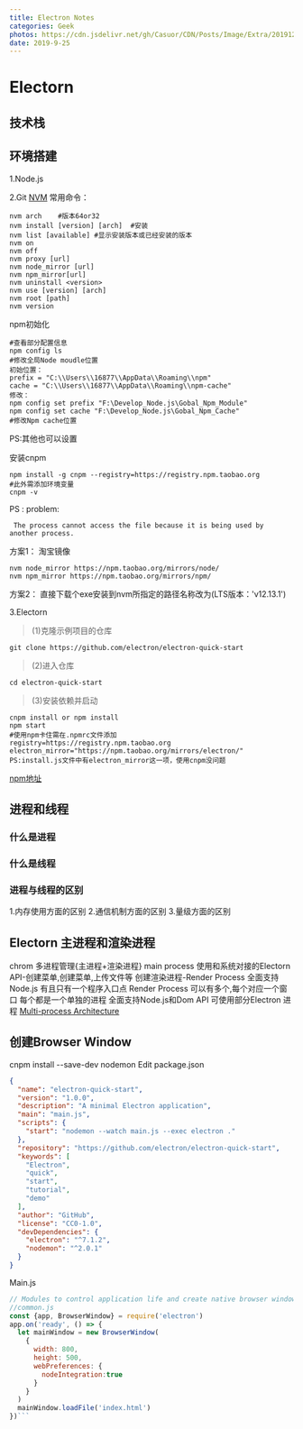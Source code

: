 ```yaml
---
title: Electron Notes
categories: Geek
photos: https://cdn.jsdelivr.net/gh/Casuor/CDN/Posts/Image/Extra/20191228/Electron.png
date: 2019-9-25
---
```

# Electorn 
## 技术栈
## 环境搭建
1.Node.js

2.Git
[NVM]()
常用命令：
```shell
nvm arch    #版本64or32
nvm install [version] [arch]  #安装
nvm list [available] #显示安装版本或已经安装的版本
nvm on 
nvm off
nvm proxy [url]
nvm node_mirror [url]
nvm npm_mirror[url]
nvm uninstall <version>
nvm use [version] [arch]
nvm root [path]
nvm version
```
npm初始化
```shell
#查看部分配置信息
npm config ls
#修改全局Node moudle位置
初始位置：
prefix = "C:\\Users\\16877\\AppData\\Roaming\\npm"
cache = "C:\\Users\\16877\\AppData\\Roaming\\npm-cache"
修改：
npm config set prefix "F:\Develop_Node.js\Gobal_Npm_Module"
npm config set cache "F:\Develop_Node.js\Gobal_Npm_Cache"
#修改Npm cache位置
```
PS:其他也可以设置

安装cnpm
```shell
npm install -g cnpm --registry=https://registry.npm.taobao.org
#此外需添加环境变量
cnpm -v
```
PS :
problem:
```
 The process cannot access the file because it is being used by another process.
```
方案1：
淘宝镜像
```shell
nvm node_mirror https://npm.taobao.org/mirrors/node/
nvm npm_mirror https://npm.taobao.org/mirrors/npm/ 
```
方案2：
直接下载个exe安装到nvm所指定的路径名称改为(LTS版本：'v12.13.1')

3.Electorn
>(1)克隆示例项目的仓库

```shell
git clone https://github.com/electron/electron-quick-start
```

>(2)进入仓库
```shell
cd electron-quick-start
```

>(3)安装依赖并启动
```shell
cnpm install or npm install
npm start
#使用npm卡住需在.npmrc文件添加
registry=https://registry.npm.taobao.org
electron_mirror="https://npm.taobao.org/mirrors/electron/"
PS:install.js文件中有electron_mirror这一项，使用cnpm没问题
```
[npm地址](http://caibaojian.com/npm/troubleshooting/if-your-npm-is-broken.html)

## 进程和线程 
### 什么是进程
### 什么是线程
### 进程与线程的区别
1.内存使用方面的区别
2.通信机制方面的区别
3.量级方面的区别
## Electorn 主进程和渲染进程
chrom 多进程管理{主进程+渲染进程}
main process
使用和系统对接的Electorn API-创建菜单,创建菜单,上传文件等
创建渲染进程-Render Process
全面支持Node.js
有且只有一个程序入口点
Render Process
可以有多个,每个对应一个窗口
每个都是一个单独的进程
全面支持Node.js和Dom API
可使用部分Electron 进程
[Multi-process Architecture](https://www.chromium.org/developers/design-documents/multi-process-architecture)
## 创建Browser Window
cnpm install --save-dev nodemon
Edit package.json
```json
{
  "name": "electron-quick-start",
  "version": "1.0.0",
  "description": "A minimal Electron application",
  "main": "main.js",
  "scripts": {
    "start": "nodemon --watch main.js --exec electron ."
  },
  "repository": "https://github.com/electron/electron-quick-start",
  "keywords": [
    "Electron",
    "quick",
    "start",
    "tutorial",
    "demo"
  ],
  "author": "GitHub",
  "license": "CC0-1.0",
  "devDependencies": {
    "electron": "^7.1.2",
    "nodemon": "^2.0.1"
  }
}
```
Main.js

```js
// Modules to control application life and create native browser window
//common.js
const {app, BrowserWindow} = require('electron')
app.on('ready', () => { 
  let mainWindow = new BrowserWindow(
    {
      width: 800,
      height: 500,
      webPreferences: {
        nodeIntegration:true
      }
    }
  )
  mainWindow.loadFile('index.html')
})```
